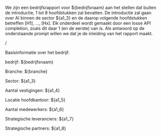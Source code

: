 We zijn een bedrijfsrapport voor ${bedrijfsnaam} aan het stellen dat buiten de introductie, 1 tot 8 hoofdstukken zal bevatten. De introductie zal gaan over AI binnen de sector ${a1_3} en de daarop volgende hoofdstukken betreffen [H1], ..., [Hx]. Elk onderdeel wordt gemaakt door een losse API completion, zoals dit daar 1 (en de eerste) van is. Als antwoord op de onderstaande prompt willen we dat je de inleiding van het rapport maakt.

/

Basisinformatie over het bedrijf:

bedrijf: ${bedrijfsnaam}

Branche: ${branche}

Sector: ${a1_3}

Aantal vestigingen: ${a1_4}

Locatie hoofdkantoor: ${a1_5}

Aantal medewerkers: ${a1_6}

Strategische leveranciers: ${a1_7}

Strategische partners: ${a1_8} 
